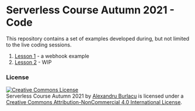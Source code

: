 # Serverless Course Autumn 2021 - Code

This repository contains a set of examples developed during, but not limited to the live coding sessions.

1. [Lesson 1](./lesson_1) - a webhook example
2. [Lesson 2](./lesson_2) - WIP


### License

<a rel="license" href="http://creativecommons.org/licenses/by-nc/4.0/"><img alt="Creative Commons License" style="border-width:0" src="https://i.creativecommons.org/l/by-nc/4.0/88x31.png" /></a><br /><span xmlns:dct="http://purl.org/dc/terms/" href="http://purl.org/dc/dcmitype/Collection" property="dct:title" rel="dct:type">Serverless Course Autumn 2021</span> by <a xmlns:cc="http://creativecommons.org/ns#" href="alexandruburlacu.github.io" property="cc:attributionName" rel="cc:attributionURL">Alexandru Burlacu</a> is licensed under a <a rel="license" href="http://creativecommons.org/licenses/by-nc/4.0/">Creative Commons Attribution-NonCommercial 4.0 International License</a>.

